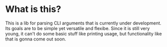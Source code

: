 # What is this?

This is a lib for parsing CLI arguments that is currently under development. Its goals are to be simple yet versatile and flexibe.
Since it is still very young, it can't do some basic stuff like printing usage, but functionality like that is gonna come out soon.